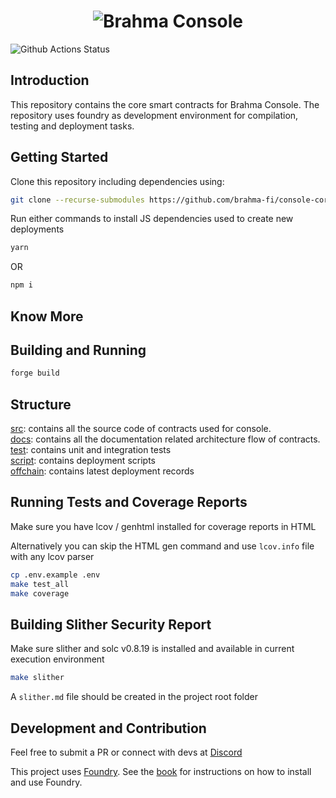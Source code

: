 # <h1 align="center"> ![Brahma Console](https://github.com/code-423n4/2023-10-brahma/blob/main/contracts/docs/images/banner.png) </h1>

![Github Actions Status](https://github.com/brahma-fi/console-core-v2/actions/workflows/ci.yml/badge.svg)

## Introduction

This repository contains the core smart contracts for Brahma Console. The repository uses foundry as development environment for compilation, testing and deployment tasks.

## Getting Started

Clone this repository including dependencies using:

```sh
git clone --recurse-submodules https://github.com/brahma-fi/console-core-v2
```

Run either commands to install JS dependencies used to create new deployments

```sh
yarn
```

OR

```sh
npm i
```

## Know More

## Building and Running

```sh
forge build
```

## Structure

[src](https://github.com/code-423n4/2023-10-brahma/blob/main/contracts/src): contains all the source code of contracts used for console. <br>
[docs](https://github.com/code-423n4/2023-10-brahma/blob/main/contracts/docs): contains all the documentation related architecture flow of contracts. <br>
[test](https://github.com/code-423n4/2023-10-brahma/blob/main/contracts/test): contains unit and integration tests<br>
[script](https://github.com/code-423n4/2023-10-brahma/blob/main/contracts/script): contains deployment scripts<br>
[offchain](https://github.com/code-423n4/2023-10-brahma/blob/main/contracts/offchain): contains latest deployment records <br>

## Running Tests and Coverage Reports

Make sure you have lcov / genhtml installed for coverage reports in HTML

Alternatively you can skip the HTML gen command and use `lcov.info` file with any lcov parser

```sh
cp .env.example .env
make test_all
make coverage
```

## Building Slither Security Report

Make sure slither and solc v0.8.19 is installed and available in current execution environment

```sh
make slither
```

A `slither.md` file should be created in the project root folder

## Development and Contribution

Feel free to submit a PR or connect with devs at [Discord](https://discord.com/invite/brahma)

This project uses [Foundry](https://getfoundry.sh). See the [book](https://book.getfoundry.sh/getting-started/installation.html) for instructions on how to install and use Foundry.

